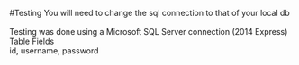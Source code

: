 #Testing
You will need to change the sql connection to that of your local db <br>
<br>
Testing was done using a Microsoft SQL Server connection (2014 Express) Table Fields<br>
id, username, password<br>
